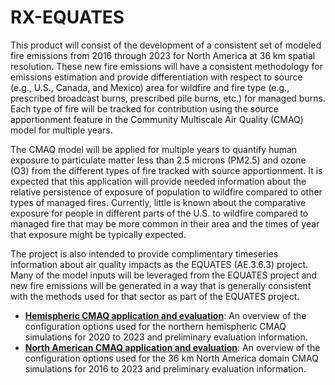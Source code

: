 RX-EQUATES
==========

This product will consist of the development of a consistent set of modeled fire emissions from 2016 through 2023 for North America at 36 km spatial resolution.  These new fire emissions will have a consistent methodology for emissions estimation and provide differentiation with respect to source (e.g., U.S., Canada, and Mexico) area for wildfire and fire type (e.g., prescribed broadcast burns, prescribed pile burns, etc.) for managed burns. Each type of fire will be tracked for contribution using the source apportionment feature in the Community Multiscale Air Quality (CMAQ) model for multiple years.

The CMAQ model will be applied for multiple years to quantify human exposure to particulate matter less than 2.5 microns (PM2.5) and ozone (O3) from the different types of fire tracked with source apportionment. It is expected that this application will provide needed information about the relative persistence of exposure of population to wildfire compared to other types of managed fires. Currently, little is known about the comparative exposure for people in different parts of the U.S. to wildfire compared to managed fire that may be more common in their area and the times of year that exposure might be typically expected. 

The project is also intended to provide complimentary timeseries information about air quality impacts as the EQUATES (AE.3.6.3) project. Many of the model inputs will be leveraged from the EQUATES project and new fire emissions will be generated in a way that is generally consistent with the methods used for that sector as part of the EQUATES project. 

- **[Hemispheric CMAQ application and evaluation](CMAQ_108HEMI.md)**: An overview of the configuration options used for the northern hemispheric CMAQ simulations for 2020 to 2023 and preliminary evaluation information.
- **[North American CMAQ application and evaluation](CMAQ_36US3.md)**: An overview of the configuration options used for the 36 km North America domain CMAQ simulations for 2016 to 2023 and preliminary evaluation information.
